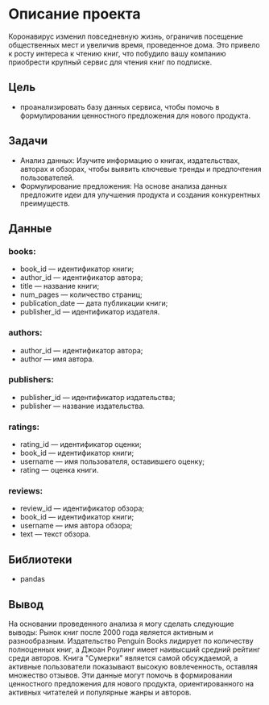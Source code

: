 # Описание проекта

Коронавирус изменил повседневную жизнь, ограничив посещение общественных мест и увеличив время, проведенное дома. Это привело к росту интереса к чтению книг, что побудило вашу компанию приобрести крупный сервис для чтения книг по подписке.

## Цель
- проанализировать базу данных сервиса, чтобы помочь в формулировании ценностного предложения для нового продукта.

## Задачи
- Анализ данных: Изучите информацию о книгах, издательствах, авторах и обзорах, чтобы выявить ключевые тренды и предпочтения пользователей.
- Формулирование предложения: На основе анализа данных предложите идеи для улучшения продукта и создания конкурентных преимуществ.

## Данные

### books:
- book_id — идентификатор книги;
- author_id — идентификатор автора;
- title — название книги;
- num_pages — количество страниц;
- publication_date — дата публикации книги;
- publisher_id — идентификатор издателя.
  
### authors:
- author_id — идентификатор автора;
- author — имя автора.
  
### publishers:
- publisher_id — идентификатор издательства;
- publisher — название издательства.
  
### ratings:
- rating_id — идентификатор оценки;
- book_id — идентификатор книги;
- username — имя пользователя, оставившего оценку;
- rating — оценка книги.
  
### reviews:
- review_id — идентификатор обзора;
- book_id — идентификатор книги;
- username — имя автора обзора;
- text — текст обзора.

## Библиотеки
- pandas


## Вывод
На основании проведенного анализа я могу сделать следующие выводы:
Рынок книг после 2000 года является активным и разнообразным. Издательство Penguin Books лидирует по количеству полноценных книг, а Джоан Роулинг имеет наивысший средний рейтинг среди авторов. Книга "Сумерки" является самой обсуждаемой, а активные пользователи показывают высокую вовлеченность, оставляя множество отзывов. Эти данные могут помочь в формировании ценностного предложения для нового продукта, ориентированного на активных читателей и популярные жанры и авторов.
